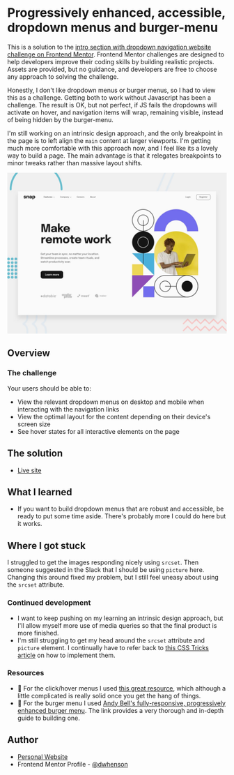 # Progressively enhanced, accessible, dropdown menus and burger-menu

This is a solution to the [intro section with dropdown navigation website challenge on Frontend Mentor](https://www.frontendmentor.io/challenges/intro-section-with-dropdown-navigation-ryaPetHE5). Frontend Mentor challenges are designed to help developers improve their coding skills by building realistic projects. Assets are provided, but no guidance, and developers are free to choose any approach to solving the challenge.

Honestly, I don't like dropdown menus or burger menus, so I had to view this as a challenge. Getting both to work without Javascript has been a challenge. The result is OK, but not perfect, if JS fails the dropdowns will activate on hover, and navigation items will wrap, remaining visible, instead of being hidden by the burger-menu.

I'm still working on an intrinsic design approach, and the only breakpoint in the page is to left align the `main` content at larger viewports. I'm getting much more comfortable with this approach now, and I feel like its a lovely way to build a page. The main advantage is that it relegates breakpoints to minor tweaks rather than massive layout shifts.

![Design preview for the navigation challenge coding challenge](./images/desktop-preview.jpg)

## Overview

### The challenge

Your users should be able to:

- View the relevant dropdown menus on desktop and mobile when interacting with the navigation links
- View the optimal layout for the content depending on their device's screen size
- See hover states for all interactive elements on the page

## The solution

- [Live site](https://fem-navigation-page.vercel.app/)

## What I learned

- If you want to build dropdown menus that are robust and accessible, be ready to put some time aside. There's probably more I could do here but it works.

## Where I got stuck

I struggled to get the images responding nicely using `srcset`. Then someone suggested in the Slack that I should be using `picture` here. Changing this around fixed my problem, but I still feel uneasy about using the `srcset` attribute.

### Continued development

- I want to keep pushing on my learning an intrinsic design approach, but I'll allow myself more use of media queries so that the final product is more finished.
- I'm still struggling to get my head around the `srcset` attribute and `picture` element. I continually have to refer back to [this CSS Tricks article](https://css-tricks.com/a-guide-to-the-responsive-images-syntax-in-html/) on how to implement them.

### Resources

- 🔗 For the click/hover menus I used [this great resource](https://github.com/mrwweb/clicky-menus), which although a little complicated is really solid once you get the hang of things.
- 🔗 For the burger menu I used [Andy Bell's fully-responsive, progressively enhanced burger menu](https://piccalil.li/tutorial/build-a-fully-responsive-progressively-enhanced-burger-menu/). The link provides a very thorough and in-depth guide to building one.

## Author

- [Personal Website](https://www.dwhenson.com)
- Frontend Mentor Profile - [@dwhenson](https://www.frontendmentor.io/profile/dwhenson)




